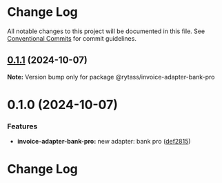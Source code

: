 # Change Log

All notable changes to this project will be documented in this file.
See [Conventional Commits](https://conventionalcommits.org) for commit guidelines.

## [0.1.1](https://github.com/Rytass/Utils/compare/@rytass/invoice-adapter-bank-pro@0.1.0...@rytass/invoice-adapter-bank-pro@0.1.1) (2024-10-07)

**Note:** Version bump only for package @rytass/invoice-adapter-bank-pro

# 0.1.0 (2024-10-07)

### Features

- **invoice-adapter-bank-pro:** new adapter: bank pro ([def2815](https://github.com/Rytass/Utils/commit/def281507eaa30fef550467b3fad6632e152ce17))

# Change Log
